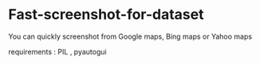 # Fast-screenshot-for-dataset
You can quickly screenshot from Google maps, Bing maps or Yahoo maps

requirements :  PIL , pyautogui
